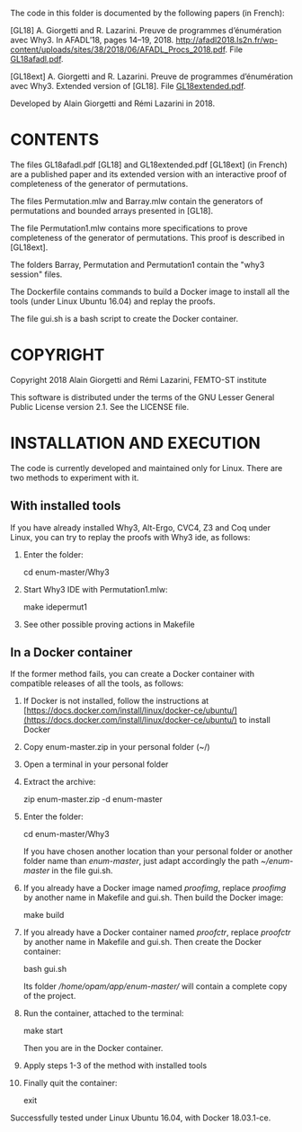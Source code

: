 The code in this folder is documented by the following papers (in French):

[GL18]    A. Giorgetti and R. Lazarini. Preuve de programmes d’énumération avec Why3.
          In AFADL’18, pages 14–19, 2018.
          http://afadl2018.ls2n.fr/wp-content/uploads/sites/38/2018/06/AFADL_Procs_2018.pdf.
          File [GL18afadl.pdf](https://github.com/alaingiorgetti/enum/blob/master/docs/GL18afadl.pdf).

[GL18ext] A. Giorgetti and R. Lazarini. Preuve de programmes d’énumération avec Why3.
          Extended version of [GL18].
          File [GL18extended.pdf](https://github.com/alaingiorgetti/enum/blob/master/docs/GL18extended.pdf).

Developed by Alain Giorgetti and Rémi Lazarini in 2018.

CONTENTS
========

The files GL18afadl.pdf [GL18] and GL18extended.pdf [GL18ext] (in French) are a 
published paper and its extended version with an interactive proof of completeness 
of the generator of permutations.

The files Permutation.mlw and Barray.mlw contain the generators of permutations
and bounded arrays presented in [GL18].

The file Permutation1.mlw contains more specifications to prove completeness of the generator
of permutations. This proof is described in [GL18ext].

The folders Barray, Permutation and Permutation1 contain the "why3 session" files.

The Dockerfile contains commands to build a Docker image to install all the tools (under 
Linux Ubuntu 16.04) and replay the proofs.

The file gui.sh is a bash script to create the Docker container.

COPYRIGHT
=========

Copyright 2018 Alain Giorgetti and Rémi Lazarini, FEMTO-ST institute

This software is distributed under the terms of the GNU Lesser
General Public License version 2.1. See the LICENSE file.

INSTALLATION AND EXECUTION
==========================

The code is currently developed and maintained only for Linux. There are two methods to
experiment with it.

With installed tools
--------------------

If you have already installed Why3, Alt-Ergo, CVC4, Z3 and Coq under Linux, you can try to replay
the proofs with Why3 ide, as follows:

1. Enter the folder:

    cd enum-master/Why3

2. Start Why3 IDE with Permutation1.mlw:

    make idepermut1

3. See other possible proving actions in Makefile

In a Docker container
---------------------

If the former method fails, you can create a Docker container with compatible releases of all the
tools, as follows:

1. If Docker is not installed, follow the instructions at
   [https://docs.docker.com/install/linux/docker-ce/ubuntu/](https://docs.docker.com/install/linux/docker-ce/ubuntu/)
   to install Docker

2. Copy enum-master.zip in your personal folder (~/)

3. Open a terminal in your personal folder

4. Extract the archive:

    zip enum-master.zip -d enum-master

5. Enter the folder:

    cd enum-master/Why3

   If you have chosen another location than your personal folder or another folder name
   than *enum-master*, just adapt accordingly the path *~/enum-master* in the file gui.sh.

6. If you already have a Docker image named *proofimg*, replace *proofimg* by
   another name in Makefile and gui.sh. Then build the Docker image:

    make build

7. If you already have a Docker container named *proofctr*, replace *proofctr* by
   another name in Makefile and gui.sh. Then create the Docker container:

    bash gui.sh

   Its folder */home/opam/app/enum-master/* will contain a complete copy of the project.

8. Run the container, attached to the terminal:

    make start

   Then you are in the Docker container.

9. Apply steps 1-3 of the method with installed tools

10. Finally quit the container:

    exit

Successfully tested under Linux Ubuntu 16.04, with Docker 18.03.1-ce.
